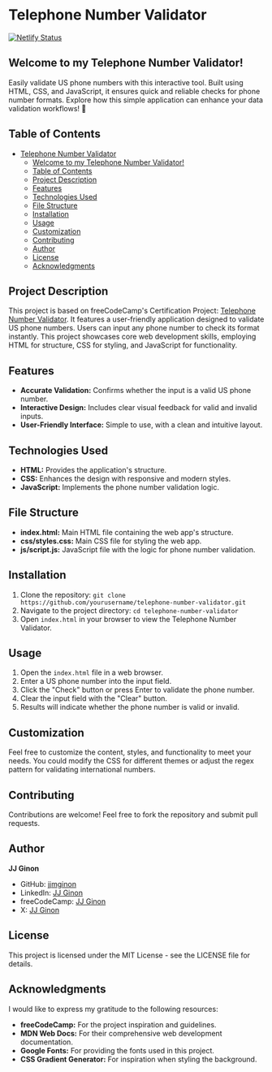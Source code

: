 # Telephone Number Validator

[![Netlify Status](https://api.netlify.com/api/v1/badges/d7cdcdba-9229-45b5-9d8e-8076bc5d7b60/deploy-status)](https://app.netlify.com/sites/us-phone-number-validator/deploys)

## Welcome to my Telephone Number Validator!

Easily validate US phone numbers with this interactive tool. Built using HTML, CSS, and JavaScript, it ensures quick and reliable checks for phone number formats. Explore how this simple application can enhance your data validation workflows! 🚀

## Table of Contents

- [Telephone Number Validator](#telephone-number-validator)
  - [Welcome to my Telephone Number Validator!](#welcome-to-my-telephone-number-validator)
  - [Table of Contents](#table-of-contents)
  - [Project Description](#project-description)
  - [Features](#features)
  - [Technologies Used](#technologies-used)
  - [File Structure](#file-structure)
  - [Installation](#installation)
  - [Usage](#usage)
  - [Customization](#customization)
  - [Contributing](#contributing)
  - [Author](#author)
  - [License](#license)
  - [Acknowledgments](#acknowledgments)

## Project Description

This project is based on freeCodeCamp's Certification Project: [Telephone Number Validator](https://www.freecodecamp.org/learn/javascript-algorithms-and-data-structures-v8/build-a-telephone-number-validator-project/build-a-telephone-number-validator). It features a user-friendly application designed to validate US phone numbers. Users can input any phone number to check its format instantly. This project showcases core web development skills, employing HTML for structure, CSS for styling, and JavaScript for functionality.

## Features

- **Accurate Validation:** Confirms whether the input is a valid US phone number.
- **Interactive Design:** Includes clear visual feedback for valid and invalid inputs.
- **User-Friendly Interface:** Simple to use, with a clean and intuitive layout.

## Technologies Used

- **HTML:** Provides the application's structure.
- **CSS:** Enhances the design with responsive and modern styles.
- **JavaScript:** Implements the phone number validation logic.

## File Structure

- **index.html:** Main HTML file containing the web app's structure.
- **css/styles.css:** Main CSS file for styling the web app.
- **js/script.js:** JavaScript file with the logic for phone number validation.

## Installation

1. Clone the repository: `git clone https://github.com/yourusername/telephone-number-validator.git`
2. Navigate to the project directory: `cd telephone-number-validator`
3. Open `index.html` in your browser to view the Telephone Number Validator.

## Usage

1. Open the `index.html` file in a web browser.
2. Enter a US phone number into the input field.
3. Click the "Check" button or press Enter to validate the phone number.
4. Clear the input field with the "Clear" button.
5. Results will indicate whether the phone number is valid or invalid.

## Customization

Feel free to customize the content, styles, and functionality to meet your needs. You could modify the CSS for different themes or adjust the regex pattern for validating international numbers.

## Contributing

Contributions are welcome! Feel free to fork the repository and submit pull requests.

## Author

**JJ Ginon**

- GitHub: [jjmginon](https://github.com/jjmginon)
- LinkedIn: [JJ Ginon](https://www.linkedin.com/in/jjmginon/)
- freeCodeCamp: [JJ Ginon](https://www.freecodecamp.org/jjmginon)
- X: [JJ Ginon](https://x.com/jjmginon)

## License

This project is licensed under the MIT License - see the LICENSE file for details.

## Acknowledgments

I would like to express my gratitude to the following resources:

- **freeCodeCamp:** For the project inspiration and guidelines.
- **MDN Web Docs:** For their comprehensive web development documentation.
- **Google Fonts:** For providing the fonts used in this project.
- **CSS Gradient Generator:** For inspiration when styling the background.
